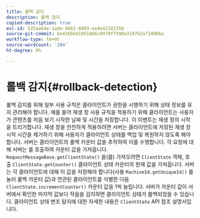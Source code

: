 ```yaml
---
title: 롤백 감지
description: 롤백 감지
copied-description: true
exl-id: 525ae64e-1ade-4661-8403-ee4e42181358
source-git-commit: be43bbbd1051886c8979ff590a3197b2a7249b6a
workflow-type: tm+mt
source-wordcount: '204'
ht-degree: 0%

---
```


# 롤백 감지{#rollback-detection}

롤백 감지를 위해 일부 사용 규칙은 클라이언트가 권한을 시행하기 위해 상태 정보를 유지 관리해야 합니다. 예를 들어 재생 창 사용 규칙을 적용하기 위해 클라이언트는 사용자가 콘텐츠를 처음 보기 시작한 날짜 및 시간을 저장합니다. 이 이벤트는 재생 창의 시작을 트리거합니다. 재생 창을 안전하게 적용하려면 서버는 클라이언트에 저장된 재생 창 시작 시간을 제거하기 위해 사용자가 클라이언트 상태를 백업 및 복원하지 않도록 해야 합니다. 서버는 클라이언트의 롤백 카운터 값을 추적하여 이를 수행합니다. 각 요청에 대해 서버는 를 호출하여 카운터 값을 가져옵니다. `RequestMessageBase.getClientState()` 을(를) 가져오려면 `ClientState` 객체, 호출 `ClientState.getCounter()` 클라이언트 상태 카운터의 현재 값을 가져옵니다. 서버는 각 클라이언트에 대해 이 값을 저장해야 합니다(사용 `MachineId.getUniqueId()` 를 눌러 롤백 카운터 값)과 연관된 클라이언트를 식별한 다음 `ClientState.incrementCounter()` 카운터 값을 1씩 늘립니다. 서버가 카운터 값이 서버에서 확인한 마지막 값보다 작음을 감지하면 클라이언트 상태가 롤백되었을 수 있습니다. 클라이언트 상태 변조 탐지에 대한 자세한 내용은 `ClientState` API 참조 설명서입니다.
